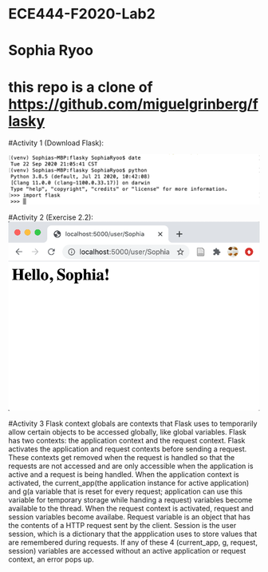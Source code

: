 # ECE444-F2020-Lab2
# Sophia Ryoo
# this repo is a clone of https://github.com/miguelgrinberg/flasky

#Activity 1 (Download Flask):

![Exercise 1](https://raw.githubusercontent.com/honeyjoo/ECE444-F2020-Lab2/master/Activity%201.png "Exercise 1")

#Activity 2 (Exercise 2.2):
![Exercise 2](https://raw.githubusercontent.com/honeyjoo/ECE444-F2020-Lab2/master/Activity%202.png "Exercise 2")

#Activity 3
Flask context globals are contexts that Flask uses to temporarily allow certain objects to be accessed globally, like global variables. Flask has two contexts: the application context and the request context. Flask activates the application and request contexts before sending a request. These contexts get removed when the request is handled so that the requests are not accessed and are only accessible when the application is active and a request is being handled. When the application context is activated, the current_app(the application instance for active application) and g(a variable that is reset for every request; application can use this variable for temporary storage while handing a request) variables become available to the thread. When the request context is activated, request and session variables become availabe. Request variable is an object that has the contents of a HTTP request sent by the client. Session is the user session, which is a dictionary that the appplication uses to store values that are remembered during requests. If any of these 4 (current_app, g, request, session) variables are accessed without an active application or request context, an error pops up.

